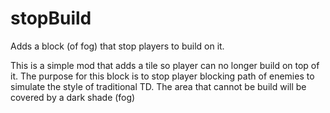 # stopBuild
Adds a block (of fog) that stop players to build on it.


This is a simple mod that adds a tile so player can no longer build on top of it. 
The purpose for this block is to stop player blocking path of enemies to simulate the style of traditional TD.
The area that cannot be build will be covered by a dark shade (fog)
